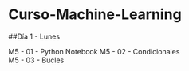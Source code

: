 # Curso-Machine-Learning

##Día 1 - Lunes

M5 - 01 - Python Notebook
M5 - 02 - Condicionales        
M5 - 03 - Bucles
